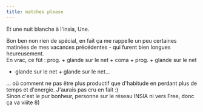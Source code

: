 ```yaml
---
title: matches please
---
```


Et une nuit blanche à l'insia, Une.

Bon ben non rien de spécial, en fait ça me rappelle un peu certaines matinées
de mes vacances précédentes - qui furent bien longues heureusement.  
En vrac, ce fût : prog. + glande sur le net + coma + prog. + glande sur le net
+ glande sur le net + glande sur le net...

... où comment ne pas être plus productif que d'habitude en perdant plus de
temps et d'energie. J'aurais pas cru en fait :)  
Sinon c'est le pur bonheur, personne sur le réseau INSIA ni vers Free, donc ça
va viiite 8)

